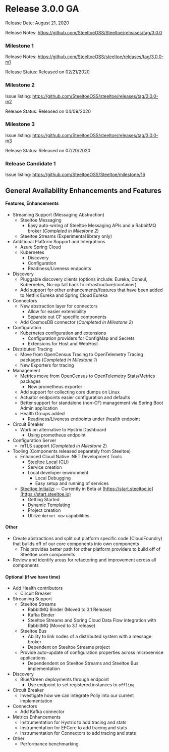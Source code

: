# Release 3.0.0 GA
Release Date: August 21, 2020 

Release Notes: https://github.com/SteeltoeOSS/Steeltoe/releases/tag/3.0.0

### Milestone 1 
Release Notes: https://github.com/SteeltoeOSS/steeltoe/releases/tag/3.0.0-m1

Release Status: Released on 02/21/2020

### Milestone 2
Issue listing: https://github.com/SteeltoeOSS/steeltoe/releases/tag/3.0.0-m2

Release Status: Released on 04/09/2020

### Milestone 3
Issue listing: https://github.com/SteeltoeOSS/steeltoe/releases/tag/3.0.0-m3

Release Status: Released on 07/20/2020

### Release Candidate 1
Issue listing: https://github.com/SteeltoeOSS/Steeltoe/milestone/16


## General Availability Enhancements and Features

#### Features, Enhancements
* Streaming Support (Messaging Abstraction)
   * Steeltoe Messaging
      * Easy auto-wiring of Steeltoe Messaging APIs and a RabbitMQ broker (*Completed in Milestone 2*)
   * Steeltoe Streams (Experimental library only)
* Additional Platform Support and Integrations
   * Azure Spring Cloud 
   * Kubernetes
      * Discovery
      * Configuration
      * Readiness/Liveness endpoints
* Discovery 
  * Pluggable discovery clients (options include: Eureka, Consul, Kubernetes, No-op fall back to infrastructure/container)
  * Add support for other enhancements/features that have been added to Netflix Eureka and Spring Cloud Eureka
* Connectors
   * New abstraction layer for connectors
       * Allow for easier extensibility
       * Separate out CF specific components
   * Add CosmosDB connector (*Completed in Milestone 2*)
* Configuration 
   * Kubernetes configuration and extensions
       * Configuration providers for ConfigMap and Secrets
       * Extensions for Host and WebHost
* Distributed Tracing 
   * Move from OpenCensus Tracing to OpenTelemetry Tracing packages (*Completed in Milestone 1*)
   * New Exporters for tracing 
* Management
   * Metrics move from OpenCensus to OpenTelemetry Stats/Metrics packages
       * New prometheus exporter
   * Add support for collecting core dumps on Linux
   * Actuator endpoints easier configuration and defaults
   * Better support for standalone (non-CF) management via Spring Boot Admin application
   * Health Groups added
      * Readiness/Liveness endpoints under /health endpoint
* Circuit Breaker
   * Work on alternative to Hystrix Dashboard 
      * Using prometheus endpoint
* Configuration Server
   * mTLS support (*Completed in Milestone 2*)
* Tooling (Components released separately from Steeltoe)
   * Enhanced Cloud Native .NET Development Tools
      * [Steeltoe Local (CLI)](https://github.com/SteeltoeOSS/Tooling)
      * Service creation
      * Local developer environment
         * Local Debugging
         * Easy setup and running of services
   * [Steeltoe Initializr](https://github.com/SteeltoeOSS/initializr) -- Currently in Beta at [https://start.steeltoe.io](https://start.steeltoe.io)
      * Getting Started
      * Dynamic Templating
      * Project creation
      * Utilize `dotnet new` capabilities 

#### Other
* Create abstractions and split out platform specific code (CloudFoundry) that builds off of our core components into own components
   * This provides better path for other platform providers to build off of Steeltoe core components 
* Review and identify areas for refactoring and improvement across all components

#### Optional (if we have time)
* Add Health contributors
   * Circuit Breaker
* Streaming Support
   * Steeltoe Streams
      * RabbitMQ Binder (Moved to 3.1 Release)
      * Kafka Binder
      * Steeltoe Streams and Spring Cloud Data Flow integration with RabbitMQ (Moved to 3.1 release)
   * Steeltoe Bus
      * Ability to link nodes of a distributed system with a message broker
      * Dependent on Steeltoe Streams project
   * Provide auto-update of configuration properties across microservice applications
      * Dependendent on Steeltoe Streams and Steeltoe Bus implementation 
* Discovery
   * Blue/Green deployments through endpoint
      * Use endpoint to set registered instances to `offline`
* Circuit Breaker
   * Investigate how we can integrate Polly into our current implementation	
* Connectors
   * Add Kafka connector
* Metrics Enhancements
   * Instrumentation for Hystrix to add tracing and stats
   * Instrumentation for EFCore to add tracing and stats
   * Instrumentation for Connectors to add tracing and stats
* Other
   * Performance benchmarking
